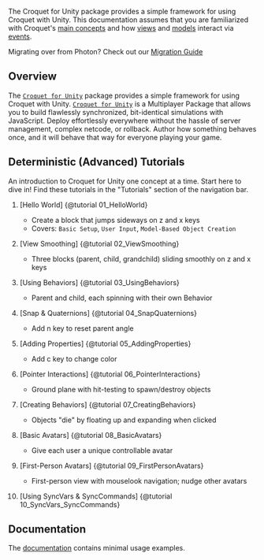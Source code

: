 The Croquet for Unity package provides a simple framework for using Croquet with Unity.
This documentation assumes that you are familiarized with Croquet's [main concepts](../croquet/index.html#main-concepts) and how [views](../croquet/index.html#views) and [models](../croquet/index.html#models) interact via [events](../croquet/index.html#events).

Migrating over from Photon? Check out our [Migration Guide](./photon_migration_guide.html)

## Overview

The [`Croquet for Unity`](https://github.com/croquet/croquet-for-unity-package) package provides a simple framework for using Croquet with Unity.
[`Croquet for Unity`](https://github.com/croquet/croquet-for-unity-package) is a Multiplayer Package that allows you to build flawlessly synchronized, bit-identical simulations with JavaScript. Deploy effortlessly everywhere without the hassle of server management, complex netcode, or rollback. Author how something behaves once, and it will behave that way for everyone playing your game.

## Deterministic (Advanced) Tutorials
An introduction to Croquet for Unity one concept at a time. Start here to dive in! Find these tutorials in the "Tutorials" section of the navigation bar.

1. [Hello World] {@tutorial 01_HelloWorld}
   - Create a block that jumps sideways on z and x keys
   - Covers: `Basic Setup`, `User Input`, `Model-Based Object Creation`

2. [View Smoothing] {@tutorial 02_ViewSmoothing}
   - Three blocks (parent, child, grandchild) sliding smoothly on z and x keys

3. [Using Behaviors] {@tutorial 03_UsingBehaviors}
   - Parent and child, each spinning with their own Behavior

4. [Snap & Quaternions] {@tutorial 04_SnapQuaternions}
   - Add n key to reset parent angle

5. [Adding Properties] {@tutorial 05_AddingProperties}
   - Add c key to change color

6. [Pointer Interactions] {@tutorial 06_PointerInteractions}
   - Ground plane with hit-testing to spawn/destroy objects

7. [Creating Behaviors] {@tutorial 07_CreatingBehaviors}
   - Objects "die" by floating up and expanding when clicked

8. [Basic Avatars] {@tutorial 08_BasicAvatars}
   - Give each user a unique controllable avatar

9. [First-Person Avatars] {@tutorial 09_FirstPersonAvatars}
   - First-person view with mouselook navigation; nudge other avatars

10. [Using SyncVars & SyncCommands] {@tutorial 10_SyncVars_SyncCommands}

## Documentation

The [documentation](./global.html) contains minimal usage examples.

